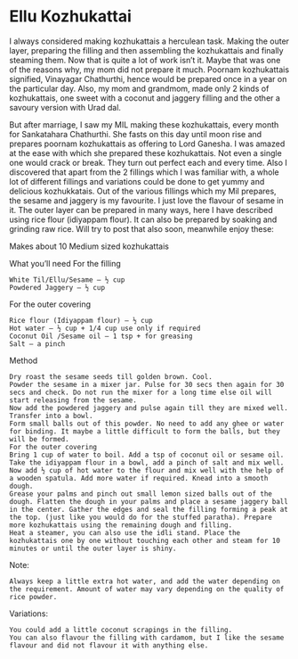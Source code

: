 #  Ellu Kozhukattai



I always considered making kozhukattais a herculean task. Making the outer layer, preparing the filling and then assembling the kozhukattais and finally steaming them. Now that is quite a lot of work isn’t it. Maybe that was one of the reasons why, my mom did not prepare it much. Poornam kozhukattais signified, Vinayagar Chathurthi, hence would be prepared once in a year on the particular day.  Also, my mom and grandmom, made only 2 kinds of kozhukattais, one sweet with a coconut and jaggery filling and the other a savoury version with Urad dal.

 But after marriage, I saw my MIL making these kozhukattais, every month for Sankatahara Chathurthi. She fasts on this day until moon rise and prepares poornam kozhukattais as offering to Lord Ganesha. I was amazed at the ease with which she prepared these kozhukattais. Not even a single one would crack or break. They turn out perfect each and every time. Also I discovered that apart from the 2 fillings which I was familiar with, a whole lot of different fillings and variations could be done to get yummy and delicious kozhukkatais. Out of the various fillings which my Mil prepares, the sesame and jaggery is my favourite. I just love the flavour of sesame in it.
The outer layer can be prepared in many ways, here I have described using rice flour (idiyappam flour). It can also be prepared by soaking and grinding raw rice. Will try to post that also soon, meanwhile enjoy these:



Makes about 10 Medium sized kozhukattais

What you’ll need
For the filling

    White Til/Ellu/Sesame – ½ cup
    Powdered Jaggery – ½ cup


For the outer covering

    Rice flour (Idiyappam flour) – ½ cup
    Hot water – ½ cup + 1/4 cup use only if required
    Coconut Oil /Sesame oil – 1 tsp + for greasing
    Salt – a pinch


Method

    Dry roast the sesame seeds till golden brown. Cool.
    Powder the sesame in a mixer jar. Pulse for 30 secs then again for 30 secs and check. Do not run the mixer for a long time else oil will start releasing from the sesame.
    Now add the powdered jaggery and pulse again till they are mixed well. Transfer into a bowl.
    Form small balls out of this powder. No need to add any ghee or water for binding. It maybe a little difficult to form the balls, but they will be formed.
    For the outer covering
    Bring 1 cup of water to boil. Add a tsp of coconut oil or sesame oil.
    Take the idiyappam flour in a bowl, add a pinch of salt and mix well.
    Now add ½ cup of hot water to the flour and mix well with the help of a wooden spatula. Add more water if required. Knead into a smooth dough.
    Grease your palms and pinch out small lemon sized balls out of the dough. Flatten the dough in your palms and place a sesame jaggery ball in the center. Gather the edges and seal the filling forming a peak at the top. (just like you would do for the stuffed paratha). Prepare more kozhukattais using the remaining dough and filling.
    Heat a steamer, you can also use the idli stand. Place the kozhukattais one by one without touching each other and steam for 10 minutes or until the outer layer is shiny.




Note:

    Always keep a little extra hot water, and add the water depending on the requirement. Amount of water may vary depending on the quality of rice powder.


Variations:

    You could add a little coconut scrapings in the filling.
    You can also flavour the filling with cardamom, but I like the sesame flavour and did not flavour it with anything else.
